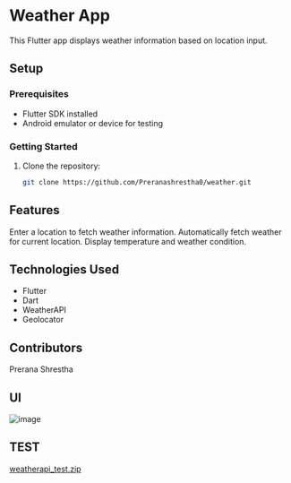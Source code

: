 # Weather App

This Flutter app displays weather information based on location input.

## Setup

### Prerequisites

- Flutter SDK installed
- Android emulator or device for testing

### Getting Started

1. Clone the repository:
   ```bash
   git clone https://github.com/Preranashrestha0/weather.git

## Features
Enter a location to fetch weather information.
Automatically fetch weather for current location.
Display temperature and weather condition.


## Technologies Used
- Flutter
- Dart
- WeatherAPI
- Geolocator

## Contributors
Prerana Shrestha

## UI 
![image](https://github.com/Preranashrestha0/weather/assets/99173321/d14b2043-3959-4292-b023-19bc43d5e4d7)

## TEST

[weatherapi_test.zip](https://github.com/Preranashrestha0/weather/files/15317690/weatherapi_test.zip)









